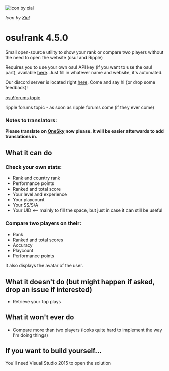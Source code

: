 ![icon by xial](http://puu.sh/stg7G/04ad0ed806.png)

_Icon by [Xial](https://osu.ppy.sh/u/Xial)_

# osu!rank 4.5.0

Small open-source utility to show your rank or compare two players without the need to open the website (osu! and Ripple)

Requires you to use your own osu! API key (if you want to use the osu! part), available [here](http://osu.ppy.sh/p/api). Just fill in whatever name and website, it's automated.

Our discord server is located right [here](https://discord.gg/3DkH4q6). Come and say hi (or drop some feedback)! 

[osu!forums topic](https://osu.ppy.sh/forum/t/478865)

ripple forums topic - as soon as ripple forums come (if they ever come)

### Notes to translators:

**Please translate on [OneSky](http://osbr5ar.oneskyapp.com/collaboration/project?id=91868) now please. It will be easier afterwards to add translations in.**

What it can do
--------------
### Check your own stats:
* Rank and country rank
* Performance points
* Ranked and total score
* Your level and experience
* Your playcount
* Your SS/S/A
* Your UID <-- mainly to fill the space, but just in case it can still be useful

### Compare two players on their:
* Rank
* Ranked and total scores
* Accuracy
* Playcount
* Performance points

It also displays the avatar of the user.

What it doesn't do (but might happen if asked, drop an issue if interested)
------------------------------------
* Retrieve your top plays

What it won't ever do
---------------------
* Compare more than two players (looks quite hard to implement the way I'm doing things)

If you want to build yourself...
--------------------------------
You'll need Visual Studio 2015 to open the solution
